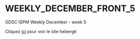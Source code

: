 # WEEKLY_DECEMBER_FRONT_5
GDSC ISPM Weekly December - week 5

Cliquez <a href="http://weekly-december-w5.netlify.app">ici</a> pour voir le site hebergé
